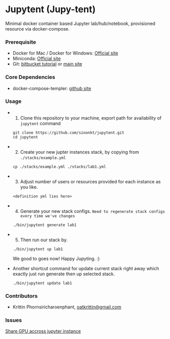 # Jupytent (Jupy-tent)
Minimal docker container based Jupyter lab/hub/notebook, provisioned resource via docker-compose.

### Prerequisite
- Docker for Mac / Docker for Windows: [Official site](https://www.docker.com/products/docker-desktop)
- Miniconda: [Official site](https://docs.conda.io/en/latest/miniconda.html)
- Git: [bitbucket tutorial](https://www.atlassian.com/git/tutorials/install-git) or [main site](https://git-scm.com/downloads)

### Core Dependencies
- docker-compose-templer: [github site](https://github.com/Aisbergg/python-docker-compose-templer)

### Usage
- 1. Clone this repository to your machine, export path for availability of `jupytent` command
  ```
  git clone https://github.com/sinonkt/jupytent.git
  cd jupytent
  ```
- 2. Create your new jupter instances stack, by copying from `./stacks/example.yml`
  ```
  cp ./stacks/example.yml ./stacks/lab1.yml
  ```
- 3. Adjust number of users or resources provided for each instance as you like.
  ```
  <definition yml lies here>
  ```
- 4. Generate your new stack configs. `Need to regenerate stack configs every time we've changes`
  ```
  ./bin/jupytent generate lab1
  ```
- 5. Then run our stack by.
  ```
  ./bin/jupytent up lab1
  ```
  We good to goes now! Happy Jupyting. :)

- Another shortcut command for update current stack right away which exactly just run generate then up selected stack.
  ```
  ./bin/jupytent update lab1
  ```

### Contributors
  - Krittin Phornsiricharoenphant, oatkrittin@gmail.com

### Issues
[Share GPU accross jupyter instance](https://github.com/docker/compose/issues/6691)